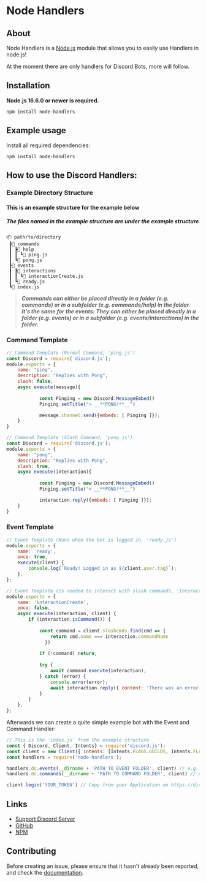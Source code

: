 # Node Handlers
## About

Node Handlers is a [Node.js](https://nodejs.org) module that allows you to easily use Handlers in node.js!

At the moment there are only handlers for Discord Bots, more will follow.

## Installation

**Node.js 16.6.0 or newer is required.**  

```sh-session
npm install node-handlers
```


## Example usage

Install all required dependencies:
```sh-session
npm install node-handlers

```

## How to use the Discord Handlers:

### Example Directory Structure
#### This is an example structure for the example below
##### The files named in the example structure are under the example structure
```text
📦 path/to/directory
 ┣📂 commands
 ┃ ┣📂 help
 ┃ ┃ ┗📜 ping.js
 ┃ ┗📜 pong.js
 ┣📂 events
 ┃ ┣📂 interactions
 ┃ ┃ ┗📜 interactionCreate.js
 ┃ ┗📜 ready.js
 ┗📜 index.js
```
>**_Commands can either be placed directly in a folder (e.g. commands) or in a subfolder (e.g. commands/help) 
>in the folder. It's the same for the events: They can 
>either be placed directly in a folder (e.g. events) or in a subfolder (e.g. events/interactions) in the folder._**

### Command Template

```js
// Command Template (Normal Command, 'ping.js')
const Discord = require('discord.js');
module.exports = {
    name: "ping",
    description: "Replies with Pong",
    slash: false,
    async execute(message){
            
            const Pinging = new Discord.MessageEmbed()
            Pinging.setTitle("> __**PONG!**__")

            message.channel.send({embeds: [ Pinging ]});
    }
}
```
```js
// Command Template (Slash Command, 'pong.js')
const Discord = require('discord.js');
module.exports = {
    name: "pong",
    description: "Replies with Pong",
    slash: true,
    async execute(interaction){
            
            const Pinging = new Discord.MessageEmbed()
            Pinging.setTitle("> __**PONG!**__")

            interaction.reply({embeds: [ Pinging ]});
    }
}
```
### Event Template
```js
// Event Template (Runs when the bot is logged in, 'ready.js')
module.exports = {
	name: 'ready',
	once: true,
	execute(client) {
		console.log(`Ready! Logged in as ${client.user.tag}`);
	},
};
```
```js
// Event Template (Is needed to interact with slash commands, 'InteractionCreate.js')
module.exports = {
	name: 'interactionCreate',
	once: false,
	async execute(interaction, client) {
		if (interaction.isCommand()) {
            
            const command = client.slashcmds.find(cmd => {
                return cmd.name === interaction.commandName
              })
    
            if (!command) return;
    
            try {
                await command.execute(interaction);
            } catch (error) {
                console.error(error);
                await interaction.reply({ content: 'There was an error while executing this command!', ephemeral: true });
            }
        }
	},
};
```

Afterwards we can create a quite simple example bot with the Event and Command Handler:
```js
// This is the 'index.js' from the example structure
const { Discord, Client, Intents} = require('discord.js');
const client = new Client({ intents: [Intents.FLAGS.GUILDS, Intents.FLAGS.GUILD_MESSAGES, Intents.FLAGS.GUILD_MEMBERS]});
const handlers = require('node-handlers');

handlers.dc.events(__dirname + 'PATH TO EVENT FOLDER', client) // e.g. './events'
handlers.dc.commands(__dirname + 'PATH TO COMMAND FOLDER', client) // e.g. './commands'

client.login('YOUR_TOKEN') // Copy from your Application on https://discord.com/developers/applications/<ID>/bot
```



## Links

- [Support Discord Server](https://dsc.gg/ole_is_live)
- [GitHub](https://github.com/Ole-is-live/node-handlers)
- [NPM](https://www.npmjs.com/package/node-handlers)

## Contributing

Before creating an issue, please ensure that it hasn't already been reported, and check the
[documentation](https://www.npmjs.com/package/node-handlers).  

